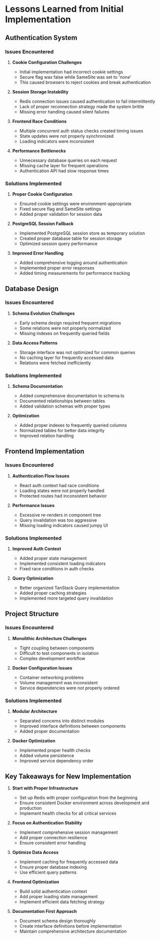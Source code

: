 # Lessons Learned from Initial Implementation

## Authentication System

### Issues Encountered

1. **Cookie Configuration Challenges**
   - Initial implementation had incorrect cookie settings 
   - Secure flag was false while SameSite was set to 'none'
   - This caused browsers to reject cookies and break authentication

2. **Session Storage Instability**
   - Redis connection issues caused authentication to fail intermittently
   - Lack of proper reconnection strategy made the system brittle
   - Missing error handling caused silent failures

3. **Frontend Race Conditions**
   - Multiple concurrent auth status checks created timing issues
   - State updates were not properly synchronized
   - Loading indicators were inconsistent

4. **Performance Bottlenecks**
   - Unnecessary database queries on each request
   - Missing cache layer for frequent operations
   - Authentication API had slow response times

### Solutions Implemented

1. **Proper Cookie Configuration**
   - Ensured cookie settings were environment-appropriate
   - Fixed secure flag and SameSite settings
   - Added proper validation for session data

2. **PostgreSQL Session Fallback**
   - Implemented PostgreSQL session store as temporary solution
   - Created proper database table for session storage
   - Optimized session query performance

3. **Improved Error Handling**
   - Added comprehensive logging around authentication
   - Implemented proper error responses
   - Added timing measurements for performance tracking

## Database Design

### Issues Encountered

1. **Schema Evolution Challenges**
   - Early schema design required frequent migrations
   - Some relations were not properly normalized
   - Missing indexes on frequently queried fields

2. **Data Access Patterns**
   - Storage interface was not optimized for common queries
   - No caching layer for frequently accessed data
   - Relations were fetched inefficiently

### Solutions Implemented

1. **Schema Documentation**
   - Added comprehensive documentation to schema.ts
   - Documented relationships between tables
   - Added validation schemas with proper types

2. **Optimization**
   - Added proper indexes to frequently queried columns
   - Normalized tables for better data integrity
   - Improved relation handling

## Frontend Implementation

### Issues Encountered

1. **Authentication Flow Issues**
   - React auth context had race conditions
   - Loading states were not properly handled
   - Protected routes had inconsistent behavior

2. **Performance Issues**
   - Excessive re-renders in component tree
   - Query invalidation was too aggressive
   - Missing loading indicators caused jumpy UI

### Solutions Implemented

1. **Improved Auth Context**
   - Added proper state management
   - Implemented consistent loading indicators
   - Fixed race conditions in auth checks

2. **Query Optimization**
   - Better organized TanStack Query implementation
   - Added proper caching strategies
   - Implemented more targeted query invalidation

## Project Structure

### Issues Encountered

1. **Monolithic Architecture Challenges**
   - Tight coupling between components
   - Difficult to test components in isolation
   - Complex development workflow

2. **Docker Configuration Issues**
   - Container networking problems
   - Volume management was inconsistent
   - Service dependencies were not properly ordered

### Solutions Implemented

1. **Modular Architecture**
   - Separated concerns into distinct modules
   - Improved interface definitions between components
   - Added proper documentation

2. **Docker Optimization**
   - Implemented proper health checks
   - Added volume persistence
   - Improved service dependency order

## Key Takeaways for New Implementation

1. **Start with Proper Infrastructure**
   - Set up Redis with proper configuration from the beginning
   - Ensure consistent Docker environment across development and production
   - Implement health checks for all critical services

2. **Focus on Authentication Stability**
   - Implement comprehensive session management
   - Add proper connection resilience
   - Ensure consistent error handling

3. **Optimize Data Access**
   - Implement caching for frequently accessed data
   - Ensure proper database indexing
   - Use efficient query patterns

4. **Frontend Optimization**
   - Build solid authentication context
   - Add proper loading state management
   - Implement efficient data fetching strategy

5. **Documentation First Approach**
   - Document schema design thoroughly
   - Create interface definitions before implementation
   - Maintain comprehensive architecture documentation